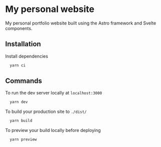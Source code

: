 # My personal website

My personal portfolio website built using the Astro framework and Svelte components.

## Installation

Install dependencies

```bash
  yarn ci
```

## Commands

To run the dev server locally at `localhost:3000`

```bash
  yarn dev
```

To build your production site to `./dist/`

```bash
  yarn build
```

To preview your build locally before deploying

```bash
  yarn preview
```
